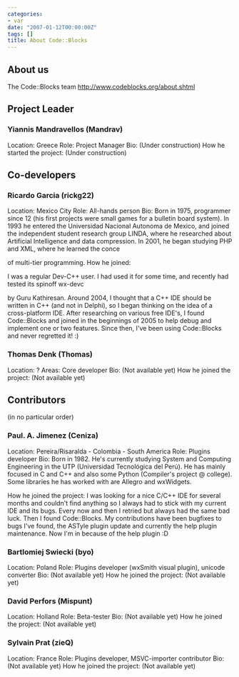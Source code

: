 ```yaml
---
categories:
- var
date: "2007-01-12T00:00:00Z"
tags: []
title: About Code::Blocks
---
```


## About us
The Code::Blocks team
<a href="http://www.codeblocks.org/about.shtml">http://www.codeblocks.org/about.shtml</a>

## Project Leader

### Yiannis Mandravellos (Mandrav)
Location: Greece
Role: Project Manager
Bio: (Under construction)
How he started the project: (Under construction)

## Co-developers

### Ricardo Garcia (rickg22)
Location: Mexico City
Role: All-hands person
Bio:
Born in 1975, programmer since 12 (his first projects were small games
for a bulletin board system). In 1993 he entered the Universidad
Nacional Autonoma de Mexico, and joined the independent student research
group LINDA, where he researched about Artificial Intelligence and data
compression. In 2001, he began studying PHP and XML, where he learned
the conce

of multi-tier programming.
How he joined:

I was a regular Dev-C++ user. I had used it for some time, and recently
had tested its spinoff wx-devc

by Guru Kathiresan. Around 2004, I
thought that a C++ IDE should be written in C++ (and not in Delphi), so
I began thinking on the idea of a cross-platform IDE. After researching
on various free IDE's, I found Code::Blocks and joined in the beginnings
of 2005 to help debug and implement one or two features. Since then,
I've been using Code::Blocks and never regretted it! :)

### Thomas Denk (Thomas)
Location: ?
Areas: Core developer
Bio: (Not available yet)
How he joined the project: (Not available yet)

## Contributors
(in no particular order)

### Paul. A. Jimenez (Ceniza)
Location: Pereira/Risaralda - Colombia - South America
Role: Plugins developer
Bio:
Born in 1982. He's currently studying System and Computing Engineering
in the UTP (Universidad Tecnológica del Perú).
He has mainly focused in C and C++ and also some Python (Compiler's
project @ college). Some libraries he has worked with are Allegro and
wxWidgets.

How he joined the project:
I was looking for a nice C/C++ IDE for several months and couldn't find
anything so I always had to stick with my current IDE and its bugs.
Every now and then I retried but always had the same bad luck. Then I
found Code::Blocks.
My contributions have been bugfixes to bugs I've found, the ASTyle
plugin update and currently the help plugin maintenance.
Now I'm in because of the help plugin :D

### Bartlomiej Swiecki (byo)
Location: Poland
Role: Plugins developer (wxSmith visual plugin), unicode converter
Bio: (Not available yet)
How he joined the project: (Not available yet)

### David Perfors (Mispunt)
Location: Holland
Role: Beta-tester
Bio: (Not available yet)
How he joined the project: (Not available yet)

### Sylvain Prat (zieQ)
Location: France
Role: Plugins developer, MSVC-importer contributor
Bio: (Not available yet)
How he joined the project: (Not available yet)
